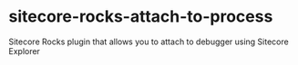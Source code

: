 sitecore-rocks-attach-to-process
================================

Sitecore Rocks plugin that allows you to attach to debugger using Sitecore Explorer

